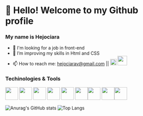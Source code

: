 # 👋 Hello! Welcome to my Github profile
### My name is Hejociara

- 🔭 I'm looking for a job in front-end 
- 🌱 I’m improving my skills in Html and CSS
- 📫 How to reach me:  <hejociarav@gmail.com> || <a href="https://api.whatsapp.com/send?phone=5591985276289"><img src="https://img.freepik.com/free-icon/whatsapp_318-183437.jpg?t=st=1692233201~exp=1692233801~hmac=99ea0ca31d2f5b53a552265cc15f71439cce9057b69c0e4bc4b863b9b726c3c6" width="20" height="20" target="_blank"></a>
<a href="https://www.linkedin.com/in/hejociara-carneiro" target="_blank"><img src="https://img.freepik.com/free-icon/linkedin_318-187585.jpg?t=st=1692234355~exp=1692234955~hmac=5860442ed3cf1fc5866376ff2be40ea5b80bdda474b2ca3a03467e78349588ff" width="30" height="30" target="_blank"></a>


### <strong>Techinologies & Tools</strong> 
<p><img src="https://cdn.jsdelivr.net/gh/devicons/devicon/icons/git/git-original.svg" width="40" height="40"/> 
<img src="https://img.freepik.com/free-icon/html-5_318-674234.jpg?t=st=1692231981~exp=1692232581~hmac=15eea20eb3dd06937640bdc4a9b0ef505a06d2b0fd59fe82f3083a2a5078a4eb" width="40" height="40"/> 
<img src="https://img.freepik.com/free-icon/css_318-698167.jpg?t=st=1692233001~exp=1692233601~hmac=cbb51c4a8af6c93f291da82617a281bf481f658aab49642dcf1261349373c501" width="40" height"/>
<img src="https://cdn.jsdelivr.net/gh/devicons/devicon/icons/androidstudio/androidstudio-original.svg" width="40" height="40"/> 
<img src="https://cdn.jsdelivr.net/gh/devicons/devicon/icons/intellij/intellij-original.svg" width="40" height="40"/> <img src="https://cdn.jsdelivr.net/gh/devicons/devicon/icons/spring/spring-original.svg" width="40" height="40"/><img src="https://cdn.jsdelivr.net/gh/devicons/devicon/icons/mysql/mysql-original.svg" width="40" height="40" /> <img src="https://cdn.jsdelivr.net/gh/devicons/devicon/icons/visualstudio/visualstudio-plain.svg" width="40" height="40"/><img src="https://cdn.jsdelivr.net/gh/devicons/devicon/icons/postgresql/postgresql-original.svg" width="40" height="40"/></p>
          

![Anurag's GitHub stats](https://github-readme-stats.vercel.app/api?username=Hejociara&show_icons=true&theme=dracula)
![Top Langs](https://github-readme-stats.vercel.app/api/top-langs/?username=Hejociara&layout=compact&theme=dracula) 
